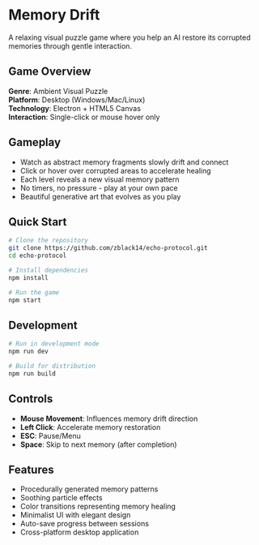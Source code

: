 # Memory Drift

A relaxing visual puzzle game where you help an AI restore its corrupted memories through gentle interaction.

## Game Overview

**Genre**: Ambient Visual Puzzle  
**Platform**: Desktop (Windows/Mac/Linux)  
**Technology**: Electron + HTML5 Canvas  
**Interaction**: Single-click or mouse hover only

## Gameplay

- Watch as abstract memory fragments slowly drift and connect
- Click or hover over corrupted areas to accelerate healing
- Each level reveals a new visual memory pattern
- No timers, no pressure - play at your own pace
- Beautiful generative art that evolves as you play

## Quick Start

```bash
# Clone the repository
git clone https://github.com/zblack14/echo-protocol.git
cd echo-protocol

# Install dependencies
npm install

# Run the game
npm start
```

## Development

```bash
# Run in development mode
npm run dev

# Build for distribution
npm run build
```

## Controls

- **Mouse Movement**: Influences memory drift direction
- **Left Click**: Accelerate memory restoration
- **ESC**: Pause/Menu
- **Space**: Skip to next memory (after completion)

## Features

- Procedurally generated memory patterns
- Soothing particle effects
- Color transitions representing memory healing
- Minimalist UI with elegant design
- Auto-save progress between sessions
- Cross-platform desktop application